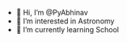 - 👋 Hi, I’m @PyAbhinav
- 👀 I’m interested in Astronomy
- 🌱 I’m currently learning School

<!---
PyAbhinav/PyAbhinav is a ✨ special ✨ repository because its `README.md` (this file) appears on your GitHub profile.
You can click the Preview link to take a look at your changes.
--->
